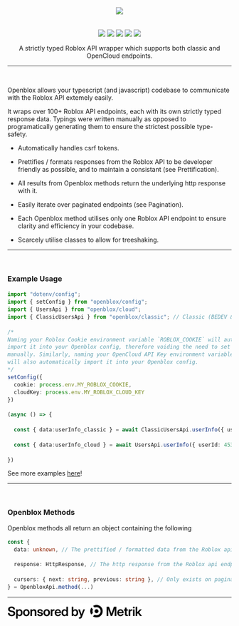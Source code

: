 <div align="center">

  <img src="https://github.com/MightyPart/openblox/blob/main/assets/logo.svg" height="70px" width="auto" height="auto" />

  <img height="10px" width="100%" src="https://github.com/MightyPart/openblox/blob/main/assets/invis.png" />


  <div>

  <a href="https://open.blox.wiki" rel="noopener noreferrer" target="_blank"><img src="https://github.com/MightyPart/openblox/blob/main/assets/docs.svg" width="auto" height="18px" /></a>
  <img src="https://github.com/MightyPart/openblox/blob/main/assets/dot.svg" width="auto" height="18px" />
  <a href="https://www.npmjs.com/package/openblox" rel="noopener noreferrer" target="_blank"><img src="https://github.com/MightyPart/openblox/blob/main/assets/package.svg" width="auto" height="18px" /></a>
  <img src="https://github.com/MightyPart/openblox/blob/main/assets/dot.svg" width="auto" height="18px" />
  <a href="https://github.com/MightyPart/openblox" rel="noopener noreferrer" target="_blank"><img src="https://github.com/MightyPart/openblox/blob/main/assets/repo.svg" width="auto" height="18px" /></a>

  </div>

  A strictly typed Roblox API wrapper which supports both classic and OpenCloud endpoints.

  - - -
  
</div>

<img height="0px" width="100%" src="https://github.com/MightyPart/openblox/blob/main/assets/invis.png" />

Openblox allows your typescript (and javascript) codebase to communicate with the Roblox API extemely easily.

It wraps over 100+ Roblox API endpoints, each with its own strictly typed response data. Typings were written manually as opposed to programatically generating them to ensure the strictest possible type-safety.

- Automatically handles csrf tokens.

- Prettifies / formats responses from the Roblox API to be developer friendly as possible, and to maintain a consistant (see Prettification).
- All results from Openblox methods return the underlying http response with it.

- Easily iterate over paginated endpoints (see Pagination).

- Each Openblox method utilises only one Roblox API endpoint to ensure clarity and efficiency in your codebase.

- Scarcely utilise classes to allow for treeshaking.

- - -

<img height="0px" width="100%" src="./assets/invis.png" />

<h3>Example Usage</h3>

```ts
import "dotenv/config";
import { setConfig } from "openblox/config";
import { UsersApi } from "openblox/cloud";
import { ClassicUsersApi } from "openblox/classic"; // Classic (BEDEV & BEDEV2) APIs will always be prefixed with `Classic`.

/*
Naming your Roblox Cookie environment variable `ROBLOX_COOKIE` will automatically
import it into your Openblox config, therefore voiding the need to set it in the config
manually. Similarly, naming your OpenCloud API Key environment variable `ROBLOX_CLOUD_KEY`
will also automatically import it into your Openblox config.
*/
setConfig({
  cookie: process.env.MY_ROBLOX_COOKIE,
  cloudKey: process.env.MY_ROBLOX_CLOUD_KEY
})

(async () => {

  const { data:userInfo_classic } = await ClassicUsersApi.userInfo({ userId: 45348281 })

  const { data:userInfo_cloud } = await UsersApi.userInfo({ userId: 45348281 })

})
```

See more examples [here](https://github.com/MightyPart/openblox/tree/main/examples)!

- - -

<img height="0px" width="100%" src="./assets/invis.png" />

<h3>Openblox Methods</h3>

Openblox methods all return an object containing the following
```ts
const {
  data: unknown, // The prettified / formatted data from the Roblox api endpoint (As an optimisation, prettification / formatting only happens once accessed / destructured).

  response: HttpResponse, // The http response from the Roblox api endpoint. The raw unprettified data can be accessed via `response.body`.

  cursors: { next: string, previous: string }, // Only exists on paginated endpoints. Contains the previous and next cursor.
} = OpenbloxApi.method(...)
```

- - -

<picture>
      <source media="(prefers-color-scheme: dark)" srcset="https://github.com/MightyPart/openblox/blob/main/assets/metrik_white.svg" width="auto" height="35px" />
      <source media="(prefers-color-scheme: light)" srcset="https://github.com/MightyPart/openblox/blob/main/assets/metrik_black.svg" width="auto" height="35px" />
      <img alt="Sponsored by Metrik" src="https://github.com/MightyPart/openblox/blob/main/assets/metrik_black.svg" width="auto" height="35px" />
    </picture>